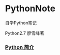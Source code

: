 # PythonNote
自学Python笔记

Python2.7 廖雪峰著
### [Python 简介](https://github.com/MrRobotter/PythonNote/blob/master/note/Python%E7%AE%80%E4%BB%8B.md)

